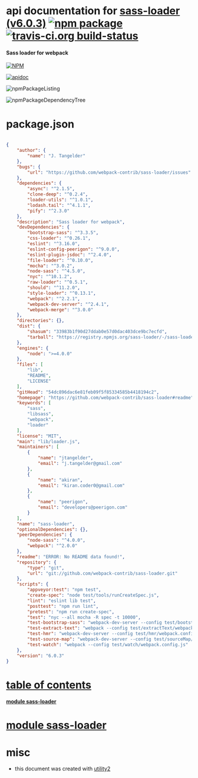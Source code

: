 # api documentation for  [sass-loader (v6.0.3)](https://github.com/webpack-contrib/sass-loader#readme)  [![npm package](https://img.shields.io/npm/v/npmdoc-sass-loader.svg?style=flat-square)](https://www.npmjs.org/package/npmdoc-sass-loader) [![travis-ci.org build-status](https://api.travis-ci.org/npmdoc/node-npmdoc-sass-loader.svg)](https://travis-ci.org/npmdoc/node-npmdoc-sass-loader)
#### Sass loader for webpack

[![NPM](https://nodei.co/npm/sass-loader.png?downloads=true)](https://www.npmjs.com/package/sass-loader)

[![apidoc](https://npmdoc.github.io/node-npmdoc-sass-loader/build/screenCapture.buildNpmdoc.browser._2Fhome_2Ftravis_2Fbuild_2Fnpmdoc_2Fnode-npmdoc-sass-loader_2Ftmp_2Fbuild_2Fapidoc.html.png)](https://npmdoc.github.io/node-npmdoc-sass-loader/build..beta..travis-ci.org/apidoc.html)

![npmPackageListing](https://npmdoc.github.io/node-npmdoc-sass-loader/build/screenCapture.npmPackageListing.svg)

![npmPackageDependencyTree](https://npmdoc.github.io/node-npmdoc-sass-loader/build/screenCapture.npmPackageDependencyTree.svg)



# package.json

```json

{
    "author": {
        "name": "J. Tangelder"
    },
    "bugs": {
        "url": "https://github.com/webpack-contrib/sass-loader/issues"
    },
    "dependencies": {
        "async": "^2.1.5",
        "clone-deep": "^0.2.4",
        "loader-utils": "^1.0.1",
        "lodash.tail": "^4.1.1",
        "pify": "^2.3.0"
    },
    "description": "Sass loader for webpack",
    "devDependencies": {
        "bootstrap-sass": "^3.3.5",
        "css-loader": "^0.26.1",
        "eslint": "^3.16.0",
        "eslint-config-peerigon": "^9.0.0",
        "eslint-plugin-jsdoc": "^2.4.0",
        "file-loader": "^0.10.0",
        "mocha": "^3.0.2",
        "node-sass": "^4.5.0",
        "nyc": "^10.1.2",
        "raw-loader": "^0.5.1",
        "should": "^11.2.0",
        "style-loader": "^0.13.1",
        "webpack": "^2.2.1",
        "webpack-dev-server": "^2.4.1",
        "webpack-merge": "^3.0.0"
    },
    "directories": {},
    "dist": {
        "shasum": "33983b1f90d27ddab0e57d0dac403dce9bc7ecfd",
        "tarball": "https://registry.npmjs.org/sass-loader/-/sass-loader-6.0.3.tgz"
    },
    "engines": {
        "node": ">=4.0.0"
    },
    "files": [
        "lib",
        "README",
        "LICENSE"
    ],
    "gitHead": "54dc896dac6e81feb09f5f85334585b4418194c2",
    "homepage": "https://github.com/webpack-contrib/sass-loader#readme",
    "keywords": [
        "sass",
        "libsass",
        "webpack",
        "loader"
    ],
    "license": "MIT",
    "main": "lib/loader.js",
    "maintainers": [
        {
            "name": "jtangelder",
            "email": "j.tangelder@gmail.com"
        },
        {
            "name": "akiran",
            "email": "kiran.coder0@gmail.com"
        },
        {
            "name": "peerigon",
            "email": "developers@peerigon.com"
        }
    ],
    "name": "sass-loader",
    "optionalDependencies": {},
    "peerDependencies": {
        "node-sass": "^4.0.0",
        "webpack": "^2.0.0"
    },
    "readme": "ERROR: No README data found!",
    "repository": {
        "type": "git",
        "url": "git://github.com/webpack-contrib/sass-loader.git"
    },
    "scripts": {
        "appveyor:test": "npm test",
        "create-spec": "node test/tools/runCreateSpec.js",
        "lint": "eslint lib test",
        "posttest": "npm run lint",
        "pretest": "npm run create-spec",
        "test": "nyc --all mocha -R spec -t 10000",
        "test-bootstrap-sass": "webpack-dev-server --config test/bootstrapSass/webpack.config.js --content-base ./test/bootstrapSass",
        "test-extract-text": "webpack --config test/extractText/webpack.config.js",
        "test-hmr": "webpack-dev-server --config test/hmr/webpack.config.js --content-base ./test/hmr --hot --inline",
        "test-source-map": "webpack-dev-server --config test/sourceMap/webpack.config.js --content-base ./test/sourceMap --inline",
        "test-watch": "webpack --config test/watch/webpack.config.js"
    },
    "version": "6.0.3"
}
```



# <a name="apidoc.tableOfContents"></a>[table of contents](#apidoc.tableOfContents)

#### [module sass-loader](#apidoc.module.sass-loader)



# <a name="apidoc.module.sass-loader"></a>[module sass-loader](#apidoc.module.sass-loader)



# misc
- this document was created with [utility2](https://github.com/kaizhu256/node-utility2)
